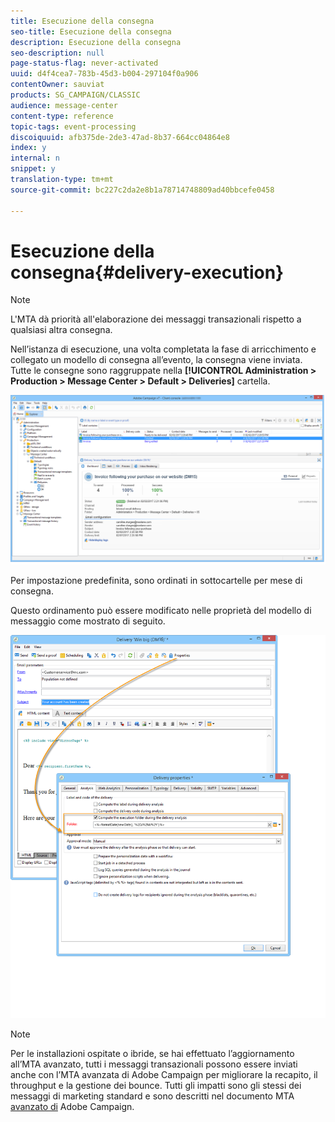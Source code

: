 ```yaml
---
title: Esecuzione della consegna
seo-title: Esecuzione della consegna
description: Esecuzione della consegna
seo-description: null
page-status-flag: never-activated
uuid: d4f4cea7-783b-45d3-b004-297104f0a906
contentOwner: sauviat
products: SG_CAMPAIGN/CLASSIC
audience: message-center
content-type: reference
topic-tags: event-processing
discoiquuid: afb375de-2de3-47ad-8b37-664cc04864e8
index: y
internal: n
snippet: y
translation-type: tm+mt
source-git-commit: bc227c2da2e8b1a78714748809ad40bbcefe0458

---
```



# Esecuzione della consegna{#delivery-execution}

>[!NOTE]
>
>L&#39;MTA dà priorità all&#39;elaborazione dei messaggi transazionali rispetto a qualsiasi altra consegna.

Nell’istanza di esecuzione, una volta completata la fase di arricchimento e collegato un modello di consegna all’evento, la consegna viene inviata. Tutte le consegne sono raggruppate nella **[!UICONTROL Administration > Production > Message Center > Default > Deliveries]** cartella.

![](assets/messagecenter_deliveries_execinstances_001.png)

Per impostazione predefinita, sono ordinati in sottocartelle per mese di consegna.

Questo ordinamento può essere modificato nelle proprietà del modello di messaggio come mostrato di seguito.

![](assets/messagecenter_deliveries_properties_001.png)

>[!NOTE]
>
>Per le installazioni ospitate o ibride, se hai effettuato l’aggiornamento all’MTA avanzato, tutti i messaggi transazionali possono essere inviati anche con l’MTA avanzata di Adobe Campaign per migliorare la recapito, il throughput e la gestione dei bounce. Tutti gli impatti sono gli stessi dei messaggi di marketing standard e sono descritti nel documento MTA [avanzato di](https://helpx.adobe.com/campaign/kb/campaign-enhanced-mta.html) Adobe Campaign.